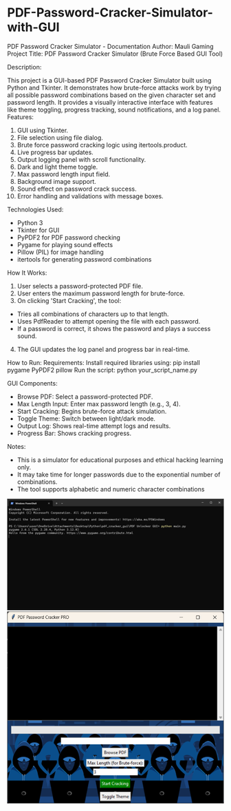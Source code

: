 # PDF-Password-Cracker-Simulator-with-GUI


PDF Password Cracker Simulator - Documentation
Author: Mauli Gaming
Project Title:
PDF Password Cracker Simulator (Brute Force Based GUI Tool)



Description:

 This project is a GUI-based PDF Password Cracker Simulator built using Python and Tkinter. It
demonstrates how brute-force attacks work by trying all possible password combinations based on
the given character set and password length. It provides a visually interactive interface with features
like theme toggling, progress tracking, sound notifications, and a log panel.
Features:
1. GUI using Tkinter.
2. File selection using file dialog.
3. Brute force password cracking logic using itertools.product.
4. Live progress bar updates.
5. Output logging panel with scroll functionality.
6. Dark and light theme toggle.
7. Max password length input field.
8. Background image support.
9. Sound effect on password crack success.
10. Error handling and validations with message boxes.

Technologies Used:
- Python 3
- Tkinter for GUI
- PyPDF2 for PDF password checking
- Pygame for playing sound effects
- Pillow (PIL) for image handling
- itertools for generating password combinations
  
How It Works:
1. User selects a password-protected PDF file.
2. User enters the maximum password length for brute-force.
3. On clicking 'Start Cracking', the tool:
 - Tries all combinations of characters up to that length.
 - Uses PdfReader to attempt opening the file with each password.
 - If a password is correct, it shows the password and plays a success sound.
4. The GUI updates the log panel and progress bar in real-time.

How to Run:
Requirements:
Install required libraries using:
pip install pygame PyPDF2 pillow
Run the script:
python your_script_name.py

GUI Components:
- Browse PDF: Select a password-protected PDF.
- Max Length Input: Enter max password length (e.g., 3, 4).
- Start Cracking: Begins brute-force attack simulation.
- Toggle Theme: Switch between light/dark mode.
- Output Log: Shows real-time attempt logs and results.
- Progress Bar: Shows cracking progress.

Notes:
- This is a simulator for educational purposes and ethical hacking learning only.
- It may take time for longer passwords due to the exponential number of combinations.
- The tool supports alphabetic and numeric character combinations

![image alt](https://github.com/Mauli549/PDF-Password-Cracker-Simulator-with-GUI/blob/c4631f2c50b305df001b2d0e8478e26acadf042e/Screenshot%202025-04-13%20172750.png)\
![image alt](https://github.com/Mauli549/PDF-Password-Cracker-Simulator-with-GUI/blob/4bff6445a64b2d88240d90937cd89af11c165771/Screenshot%202025-04-13%20172806.png)
 
